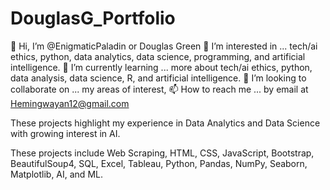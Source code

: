 # DouglasG_Portfolio
👋 Hi, I’m @EnigmaticPaladin or Douglas Green
👀 I’m interested in ... tech/ai ethics, python, data analytics, data science, programming, and artificial intelligence.
🌱 I’m currently learning ... more about tech/ai ethics, python, data analysis, data science, R, and artificial intelligence.
💞️ I’m looking to collaborate on ... my areas of interest,
📫 How to reach me ... by email at Hemingwayan12@gmail.com

These projects highlight my experience in Data Analytics and Data Science with growing interest in AI. 

These projects include Web Scraping, HTML, CSS, JavaScript, Bootstrap, BeautifulSoup4, SQL, Excel, Tableau, Python, Pandas, NumPy, Seaborn, Matplotlib, AI, and ML.
